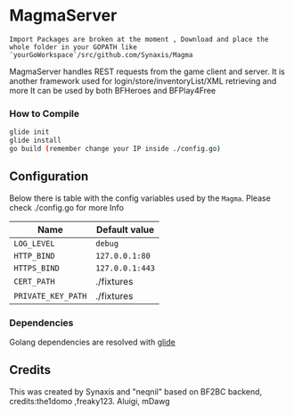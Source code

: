 # MagmaServer
``Import Packages are broken at the moment , Download and place the whole folder in your GOPATH
  like ¨yourGoWorkspace¨/src/github.com/Synaxis/Magma``

MagmaServer handles REST requests from the game client and server.
It is another framework used for login/store/inventoryList/XML retrieving and more
It can be used by both BFHeroes and BFPlay4Free
### How to Compile
```bash
glide init
glide install
go build (remember change your IP inside ./config.go)
```
## Configuration

Below there is table with the config variables used by the `Magma`.
Please check ./config.go for more Info

| Name               | Default value   |
|--------------------|-----------------|
| `LOG_LEVEL`        | `debug`         |
| `HTTP_BIND`        | `127.0.0.1:80`  |//you can use 8080
| `HTTPS_BIND`       | `127.0.0.1:443` |
| `CERT_PATH`        | ./fixtures      |
| `PRIVATE_KEY_PATH` | ./fixtures      |

### Dependencies
Golang dependencies are resolved with [glide](https://github.com/Masterminds/glide)

## Credits
This was created by Synaxis and "neqnil" based on BF2BC backend,
credits:the1domo ,freaky123. Aluigi, mDawg

